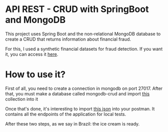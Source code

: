 # API REST - CRUD with SpringBoot and MongoDB
   This project uses Spring Boot and the non-relational MongoDB database to create a CRUD that returns information about financial fraud.
   
   For this, I used a synthetic financial datasets for fraud detection. If you want it, you can access it [here](https://www.kaggle.com/ealaxi/paysim1).

# How to use it?
  First of all, you need to create a connection in mongodb on port 27017. After that, you must make a database called mongodb-crud and import [this](https://drive.google.com/file/d/1LxoIgjLxpGir0Yp-MK98meK2Uliuaz3t/view?usp=sharing) collection into it

  Once that's done, it's interesting to import [this json](https://github.com/taybalau/CRUD-springboot/blob/master/FraudDetection-CRUD.postman_collection.json) into your postman. It contains all the endpoints of the application for local tests.

  After these two steps, as we say in Brazil: the ice cream is ready.
